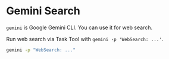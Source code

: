 # Gemini Search

`gemini` is Google Gemini CLI. You can use it for web search.

Run web search via Task Tool with `gemini -p 'WebSearch: ...'`.

```bash
gemini -p "WebSearch: ..."
```

